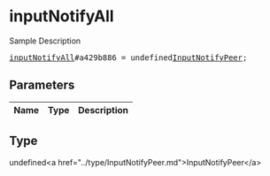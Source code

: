 # inputNotifyAll

Sample Description

<pre>
<a href="../constructor/inputNotifyAll.md">inputNotifyAll</a>#a429b886 = undefined<a href="../type/InputNotifyPeer.md">InputNotifyPeer</a>;
</pre>

## Parameters

| Name | Type | Description |
|------|:----:|-------------|

## Type

undefined&lt;a href=&#34;../type/InputNotifyPeer.md&#34;&gt;InputNotifyPeer&lt;/a&gt;
